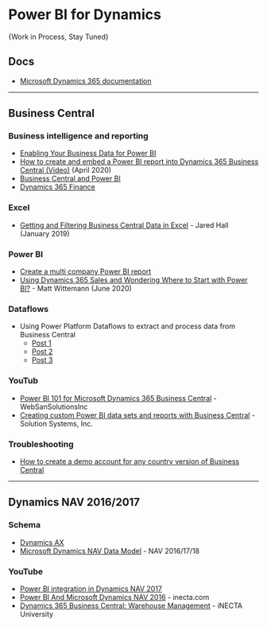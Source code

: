 # Power BI for Dynamics

{Work in Process, Stay Tuned}

## Docs
* [Microsoft Dynamics 365 documentation](https://docs.microsoft.com/en-us/dynamics365/)

-----

## Business Central
### Business intelligence and reporting
* [Enabling Your Business Data for Power BI](https://docs.microsoft.com/en-us/dynamics365/business-central/admin-powerbi)
* [How to create and embed a Power BI report into Dynamics 365 Business Central (Video)](https://www.youtube.com/watch?v=ZBDugiBZXDU) (April 2020)
* [Business Central and Power BI](https://docs.microsoft.com/en-us/dynamics365/business-central/admin-powerbi) 
* [Dynamics 365 Finance](https://docs.microsoft.com/en-us/dynamics365/fin-ops-core/dev-itpro/analytics/power-bi-home-page?toc=/dynamics365/finance/toc.json) 

### Excel
* [Getting and Filtering Business Central Data in Excel](https://community.dynamics.com/business/b/financials/posts/getting-and-filtering-business-central-data-in-excel) - Jared Hall (January 2019)

### Power BI
* [Create a multi company Power BI report](https://thinkaboutit.be/2019/06/how-do-i-create-a-multi-company-power-bi-report-with-the-business-central-connector/)
* [Using Dynamics 365 Sales and Wondering Where to Start with Power BI?](https://mattwittemann.com/2020/06/26/using-dynamics-365-sales-and-wondering-where-to-start-with-power-bi/) - Matt Wittemann (June 2020)

### Dataflows
* Using Power Platform Dataflows to extract and process data from Business Central
  * [Post 1](https://cloudblogs.microsoft.com/dynamics365/no-audience/2019/09/12/using-power-platform-dataflows-to-extract-and-process-data-from-business-central-post-1/)
  * [Post 2](https://cloudblogs.microsoft.com/dynamics365/no-audience/2019/09/16/using-power-platform-dataflows-to-extract-and-process-data-from-business-central-post-2/)
  * [Post 3](https://cloudblogs.microsoft.com/dynamics365/no-audience/2019/09/18/using-power-platform-dataflows-to-extract-and-process-data-from-business-central-post-3/)
  
### YouTub
* [Power BI 101 for Microsoft Dynamics 365 Business Central](https://www.youtube.com/watch?v=lx8fZAxzwLc) - WebSanSolutionsInc
* [Creating custom Power BI data sets and reports with Business Central](https://www.youtube.com/watch?v=qFpUWfgUCno) - Solution Systems, Inc.

### Troubleshooting
* [How to create a demo account for any country version of Business Central](https://community.dynamics.com/business/b/businesscentraldevitpro/posts/get-a-demo-of-bc)

-----

## Dynamics NAV 2016/2017
### Schema
* [Dynamics AX](http://database.fun/)
* [Microsoft Dynamics NAV Data Model](https://dynamicsdocs.com/) - NAV 2016/17/18

### YouTube
* [Power BI integration in Dynamics NAV 2017](https://www.youtube.com/watch?v=gWHnLeT-WXs)
* [Power BI And Microsoft Dynamics NAV 2016](https://www.inecta.com/power-bi-microsoft-dynamics-nav-2016) - inecta.com
* [Dynamics 365 Business Central: Warehouse Management](https://www.youtube.com/watch?v=aizdmCGtmHs&list=PLJDdNuGpFiaqMeXXlCxsRo_-uf7-1kLiH) - iNECTA University
